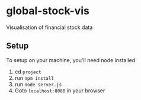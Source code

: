 # global-stock-vis
Visualisation of financial stock data

## Setup
To setup on your machine, you'll need node installed

1. cd `project` 
2. run `npm install` 
3. run `node server.js`
4. Goto `localhost:8080` in your browser